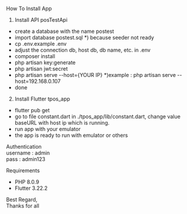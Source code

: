 How To Install App
1. Install API posTestApi
- create a database with the name postest
- import database postest.sql *) because seeder not ready
- cp .env.example .env
- adjust the connection db, host db, db name, etc. in .env
- composer install
- php artisan key:generate
- php artisan jwt:secret
- php artisan serve --host={YOUR IP} *)example : php artisan serve --host=192.168.0.107
- done
2. Install Flutter tpos_app
- flutter pub get
- go to file constant.dart in ./tpos_app/lib/constant.dart, change value baseURL with host ip which is running.
- run app with your emulator
- the app is ready to run with emulator or others

Authentication <br>
username : admin <br>
pass : admin123

Requirements 
- PHP 8.0.9
- Flutter 3.22.2

Best Regard,<br>
Thanks for all